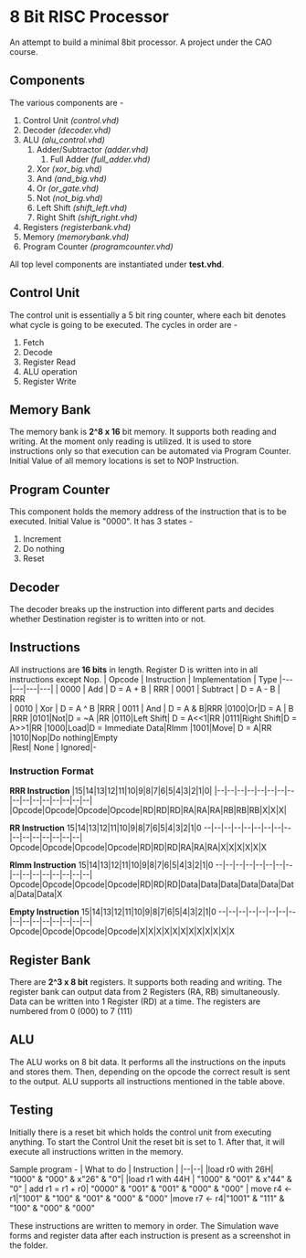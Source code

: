 # 8 Bit RISC Processor
An attempt to build a minimal 8bit processor.
A project under the CAO course.
## Components
The various components are - 
1.	Control Unit *(control.vhd)*
2.	Decoder *(decoder.vhd)*
3.	ALU *(alu_control.vhd)*
	1. Adder/Subtractor *(adder.vhd)* 	
		1. Full Adder *(full_adder.vhd)* 
	2. Xor *(xor_big.vhd)*
	3. And *(and_big.vhd)*
	4. Or *(or_gate.vhd)*
	5. Not *(not_big.vhd)*
	6. Left Shift *(shift_left.vhd)*
	7. Right Shift *(shift_right.vhd)*
4.	Registers *(registerbank.vhd)*
5.	Memory *(memorybank.vhd)*
6.	Program Counter *(programcounter.vhd)*

All top level components are instantiated under **test.vhd**.

## Control Unit

The control unit is essentially a 5 bit ring counter, where each bit denotes what cycle is going to be executed.
The cycles in order are -
1. Fetch
2. Decode
3. Register Read
4. ALU operation
5. Register Write

## Memory Bank
The memory bank is **2^8 x 16** bit memory.
It supports both reading and writing. At the moment only reading is utilized.
It is used to store instructions only so that execution can be automated via Program Counter.
Initial Value of all memory locations is set to NOP Instruction.

## Program Counter
This component holds the memory address of the instruction that is to be executed.
Initial Value is "0000".
It has 3 states -
1. Increment
2. Do nothing
3. Reset

## Decoder
The decoder breaks up the instruction into different parts and decides whether Destination register is to written into or not. 

## Instructions

All instructions are **16 bits** in length.
Register D is written into in all instructions except Nop.
| Opcode  | Instruction  | Implementation  | Type
|---|---|---|---|
| 0000 | Add | D = A + B | RRR
| 0001 | Subtract  | D = A - B  | RRR   
|  0010 | Xor  | D = A ^ B  |RRR
| 0011 | And | D = A & B|RRR
|0100|Or|D = A \| B |RRR
|0101|Not|D = ~A |RR
|0110|Left Shift| D = A<<1|RR
|0111|Right Shift|D = A>>1|RR
|1000|Load|D = Immediate Data|RImm
|1001|Move| D = A|RR
|1010|Nop|Do nothing|Empty     
|Rest| None | Ignored|-

### Instruction Format

**RRR Instruction**
|15|14|13|12|11|10|9|8|7|6|5|4|3|2|1|0|
|--|--|--|--|--|--|--|--|--|--|--|--|--|--|--|--|
|Opcode|Opcode|Opcode|Opcode|RD|RD|RD|RA|RA|RA|RB|RB|RB|X|X|X|

**RR Instruction**
15|14|13|12|11|10|9|8|7|6|5|4|3|2|1|0
--|--|--|--|--|--|--|--|--|--|--|--|--|--|--|--|
Opcode|Opcode|Opcode|Opcode|RD|RD|RD|RA|RA|RA|X|X|X|X|X|X

**RImm Instruction**
15|14|13|12|11|10|9|8|7|6|5|4|3|2|1|0
--|--|--|--|--|--|--|--|--|--|--|--|--|--|--|--|
Opcode|Opcode|Opcode|Opcode|RD|RD|RD|Data|Data|Data|Data|Data|Data|Data|Data|X

**Empty Instruction**
15|14|13|12|11|10|9|8|7|6|5|4|3|2|1|0
--|--|--|--|--|--|--|--|--|--|--|--|--|--|--|--|
Opcode|Opcode|Opcode|Opcode|X|X|X|X|X|X|X|X|X|X|X|X


## Register Bank
There are **2^3 x 8 bit** registers. It supports both reading and writing.
The register bank can output data from 2 Registers (RA, RB) simultaneously.
Data can be written into 1 Register (RD) at a time.
The registers are numbered from 0 (000) to 7 (111)

## ALU
The ALU works on 8 bit data. It performs all the instructions on the inputs and stores them. Then, depending on the opcode the correct result is sent to the output.
ALU supports all instructions mentioned in the table above.

## Testing
Initially there is a reset bit which holds the control unit from executing anything.
To start the Control Unit the reset bit is set to 1.
After that, it will execute all instructions written in the memory.

Sample program -
| What to do | Instruction |
|--|--|
|load r0 with 26H| "1000" & "000" & x"26" & "0"|
|load r1 with 44H | "1000" & "001" & x"44" & "0"
| add r1 = r1 + r0| "0000" & "001" & "001" & "000" & "000"
| move r4 <- r1|"1001" & "100" & "001" & "000" & "000"
|move r7 <- r4|"1001" & "111" & "100" & "000" & "000"

These instructions are written to memory in order.
The Simulation wave forms and register data after each instruction is present as a screenshot in the folder.
